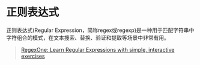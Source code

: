 # 正则表达式

正则表达式(Regular Expression，简称regex或regexp)是一种用于匹配字符串中字符组合的模式，在文本搜索、替换、验证和提取等场景中非常有用。

>[RegexOne: Learn Regular Expressions with simple, interactive exercises](https://regexone.com/)

<!-- [ ] 正则表达式 -->
